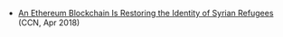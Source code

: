  * [An Ethereum Blockchain Is Restoring the Identity of Syrian Refugees](https://www.ccn.com/an-ethereum-blockchain-is-restoring-the-identity-of-syrian-refugees/) (CCN, Apr 2018)
